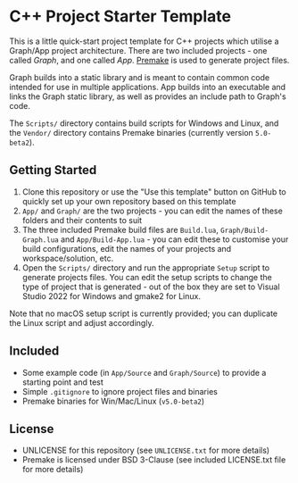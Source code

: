 # C++ Project Starter Template

This is a little quick-start project template for C++ projects which utilise a Graph/App project architecture. There are two included projects - one called _Graph_, and one called _App_. [Premake](https://github.com/premake/premake-core) is used to generate project files.

Graph builds into a static library and is meant to contain common code intended for use in multiple applications. App builds into an executable and links the Graph static library, as well as provides an include path to Graph's code.

The `Scripts/` directory contains build scripts for Windows and Linux, and the `Vendor/` directory contains Premake binaries (currently version `5.0-beta2`).

## Getting Started
1. Clone this repository or use the "Use this template" button on GitHub to quickly set up your own repository based on this template
2. `App/` and `Graph/` are the two projects - you can edit the names of these folders and their contents to suit
3. The three included Premake build files are `Build.lua`, `Graph/Build-Graph.lua` and `App/Build-App.lua` - you can edit these to customise your build configurations, edit the names of your projects and workspace/solution, etc.
4. Open the `Scripts/` directory and run the appropriate `Setup` script to generate projects files. You can edit the setup scripts to change the type of project that is generated - out of the box they are set to Visual Studio 2022 for Windows and gmake2 for Linux.

Note that no macOS setup script is currently provided; you can duplicate the Linux script and adjust accordingly.

## Included
- Some example code (in `App/Source` and `Graph/Source`) to provide a starting point and test
- Simple `.gitignore` to ignore project files and binaries
- Premake binaries for Win/Mac/Linux (`v5.0-beta2`)

## License
- UNLICENSE for this repository (see `UNLICENSE.txt` for more details)
- Premake is licensed under BSD 3-Clause (see included LICENSE.txt file for more details)